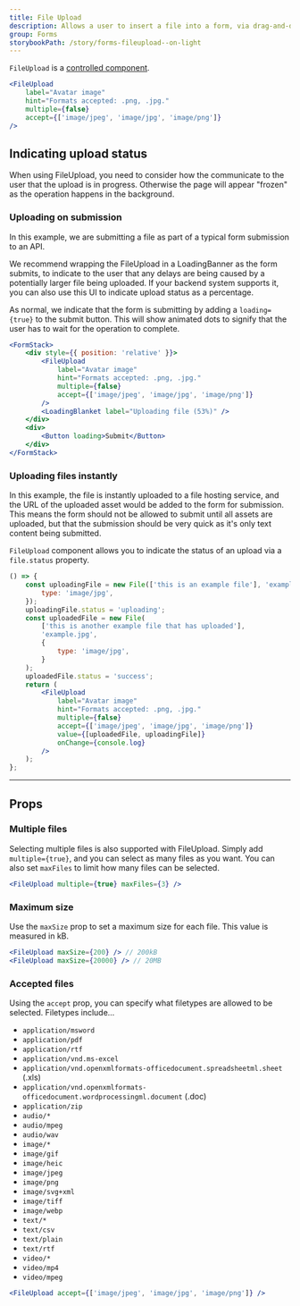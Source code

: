```yaml
---
title: File Upload
description: Allows a user to insert a file into a form, via drag-and-drop or using the system file browser.
group: Forms
storybookPath: /story/forms-fileupload--on-light
---
```


`FileUpload` is a [controlled component](https://reactjs.org/docs/forms.html#controlled-components).

```jsx live
<FileUpload
	label="Avatar image"
	hint="Formats accepted: .png, .jpg."
	multiple={false}
	accept={['image/jpeg', 'image/jpg', 'image/png']}
/>
```

## Indicating upload status

When using FileUpload, you need to consider how the communicate to the user that the upload is in progress. Otherwise the page will appear "frozen" as the operation happens in the background.

### Uploading on submission

In this example, we are submitting a file as part of a typical form submission to an API.

We recommend wrapping the FileUpload in a LoadingBanner as the form submits, to indicate to the user that any delays are being caused by a potentially larger file being uploaded. If your backend system supports it, you can also use this UI to indicate upload status as a percentage.

As normal, we indicate that the form is submitting by adding a `loading={true}` to the submit button. This will show animated dots to signify that the user has to wait for the operation to complete.

```jsx live
<FormStack>
	<div style={{ position: 'relative' }}>
		<FileUpload
			label="Avatar image"
			hint="Formats accepted: .png, .jpg."
			multiple={false}
			accept={['image/jpeg', 'image/jpg', 'image/png']}
		/>
		<LoadingBlanket label="Uploading file (53%)" />
	</div>
	<div>
		<Button loading>Submit</Button>
	</div>
</FormStack>
```

### Uploading files instantly

In this example, the file is instantly uploaded to a file hosting service, and the URL of the uploaded asset would be added to the form for submission. This means the form should not be allowed to submit until all assets are uploaded, but that the submission should be very quick as it's only text content being submitted.

`FileUpload` component allows you to indicate the status of an upload via a `file.status` property.

```jsx live
() => {
	const uploadingFile = new File(['this is an example file'], 'example.jpg', {
		type: 'image/jpg',
	});
	uploadingFile.status = 'uploading';
	const uploadedFile = new File(
		['this is another example file that has uploaded'],
		'example.jpg',
		{
			type: 'image/jpg',
		}
	);
	uploadedFile.status = 'success';
	return (
		<FileUpload
			label="Avatar image"
			hint="Formats accepted: .png, .jpg."
			multiple={false}
			accept={['image/jpeg', 'image/jpg', 'image/png']}
			value={[uploadedFile, uploadingFile]}
			onChange={console.log}
		/>
	);
};
```

---

## Props

### Multiple files

Selecting multiple files is also supported with FileUpload. Simply add `multiple={true}`, and you can select as many files as you want. You can also set `maxFiles` to limit how many files can be selected.

```jsx
<FileUpload multiple={true} maxFiles={3} />
```

### Maximum size

Use the `maxSize` prop to set a maximum size for each file. This value is measured in kB.

```jsx
<FileUpload maxSize={200} /> // 200kB
<FileUpload maxSize={20000} /> // 20MB
```

### Accepted files

Using the `accept` prop, you can specify what filetypes are allowed to be selected. Filetypes include...

- `application/msword`
- `application/pdf`
- `application/rtf`
- `application/vnd.ms-excel`
- `application/vnd.openxmlformats-officedocument.spreadsheetml.sheet` (.xls)
- `application/vnd.openxmlformats-officedocument.wordprocessingml.document` (.doc)
- `application/zip`
- `audio/*`
- `audio/mpeg`
- `audio/wav`
- `image/*`
- `image/gif`
- `image/heic`
- `image/jpeg`
- `image/png`
- `image/svg+xml`
- `image/tiff`
- `image/webp`
- `text/*`
- `text/csv`
- `text/plain`
- `text/rtf`
- `video/*`
- `video/mp4`
- `video/mpeg`

```jsx
<FileUpload accept={['image/jpeg', 'image/jpg', 'image/png']} />
```
